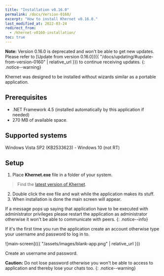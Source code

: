 ```yaml
---
title: "Installation v0.16.0"
permalink: /docs/Version-0160/
excerpt: "How to install Khernet v0.16.0."
last_modified_at: 2022-03-24
redirect_from:
  - /khernet-v0160-installation/
toc: true
---
```


**Note:** Version 0.16.0 is deprecated and won't be able to get new updates.
Please refer to [Update from version 0.16.0]({{ "/docs/updating/#update-from-version-0160" | relative_url }}) to continue receiving updates.
{: .notice--warning}

Khernet was designed to be installed without wizards similar as a portable application.

## Prerequisites

- .NET Framework 4.5 (installed automatically by this application if needed)
- 270 MB of available space.

## Supported systems
Windows Vista SP2 (KB2533623) - Windows 10 (not RT)

## Setup

1. Place **Khernet.exe** file in a folder of your system.
> Find the [latest version of Khernet](https://github.com/lemalcs/Khernet).
2. Double click the exe file and wait while the application makes its stuff.
4. When installation is done the main screen will appear.

If a message pops up saying that application have to be executed with administrator privileges 
please restart the application as administrator otherwise it won't be able to communicate with peers.
{: .notice--info}

If it's the first time you run the application create an account otherwise type your username and password to log in to.

![main-screen]({{ "/assets/images/blank-app.png" | relative_url }})

Create an username and password.

**Caution:** Do not lose password otherwise you won't be able to access to application and thereby lose your chats too.
{: .notice--warning}